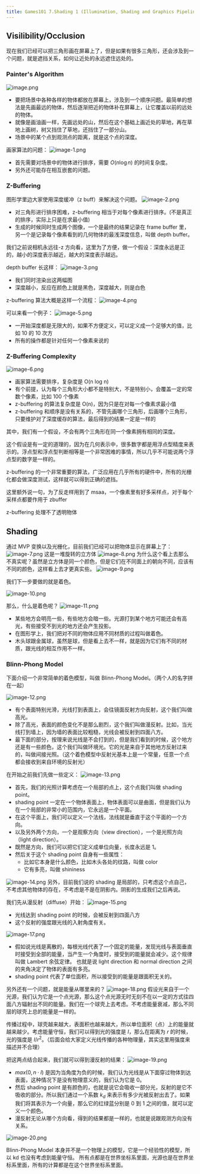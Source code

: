 ```yaml
---
title: Games101 7.Shading 1 (Illumination, Shading and Graphics Pipeline)
---
```


## Visilibility/Occlusion

现在我们已经可以把三角形画在屏幕上了，但是如果有很多三角形，还会涉及到一个问题，就是遮挡关系，如何让近处的永远遮住远处的。

### Painter's Algorithm

![image.png](/images/Pub_Note_Games101_7/image.png)

- 要把场景中各种各样的物体都放在屏幕上，涉及到一个顺序问题。最简单的想法是先画最远的物体，然后逐渐把近的物体补在屏幕上，让它覆盖以前的远处的物体。
- 就像是画油画一样，先画远处的山，然后在这个基础上画近处的草地，再在草地上画树，树又挡住了草地，还挡住了一部分山。
- 场景中的某个点到观测点的距离，就是这个点的深度。

画家算法的问题：
![image-1.png](/images/Pub_Note_Games101_7/image-1.png)

- 首先需要对场景中的物体进行排序，需要 $O(n \log n)$ 的时间复杂度。
- 另外还可能存在相互嵌套的问题。

### Z-Buffering

图形学里边大家使用深度缓冲（z buff）来解决这个问题。
![image-2.png](/images/Pub_Note_Games101_7/image-2.png)

- 对三角形进行排序困难，z-buffering 相当于对每个像素进行排序。(不是真正的排序，实际上只是在求最小值)
- 生成的时候同时生成两个图像，一个是最终的结果记录在 frame buffer 里，另一个是记录每个像素看到的几何物体的最浅深度信息，叫做 depth buffer。

我们之前说相机永远往-z 方向看，这里为了方便，做一个假设：深度永远是正的，越小的深度表示越近，越大的深度表示越远。

depth buffer 长这样：
![image-3.png](/images/Pub_Note_Games101_7/image-3.png)

- 我们同时渲染出这两幅图
- 深度越小，反应在颜色上就是黑色，深度越大，则是白色

z-buffering 算法大概是这样一个流程：
![image-4.png](/images/Pub_Note_Games101_7/image-4.png)

可以来看一个例子：
![image-5.png](/images/Pub_Note_Games101_7/image-5.png)

- 一开始深度都是无限大的，如果不方便定义，可以定义成一个足够大的值，比如 10 的 10 次方
- 所有的操作都是针对任何一个像素来说的

### Z-Buffering Complexity

![image-6.png](/images/Pub_Note_Games101_7/image-6.png)

- 画家算法需要排序，复杂度是 O(n log n)
- 有个前提，认为每个三角形大小都不是特别大，不是特别小，会覆盖一定的常数个像素，比如 100 个像素
- z-buffering 的算法复杂度是 O(n)，因为只是在对每一个像素求最小值
- z-buffering 和顺序是没有关系的，不管先画哪个三角形，后画哪个三角形，只要维护对了深度缓存的算法，最后得到的结果一定是一样的

其中，我们有一个假设，不会有两个三角形在同一个像素拥有相同的深度。

这个假设是有一定的道理的，因为在几何表示中，很多数字都是用浮点型精度来表示的。浮点型和浮点型判断相等是一个非常困难的事情，所以几乎不可能说两个浮点型的数字是一样的。

z-buffering 的一个非常重要的算法，广泛应用在几乎所有的硬件中，所有的光栅化都会做深度测试，这样就可以得到正确的遮挡。

这里额外说一句，为了反走样用到了 msaa，一个像素里有好多采样点，对于每个采样点都要作用于 zbuffer

z-buffering 处理不了透明物体

## Shading

通过 MVP 变换以及光栅化，目前我们已经可以把物体显示在屏幕上了：
![image-7.png](/images/Pub_Note_Games101_7/image-7.png)
这是一堆旋转的立方体
![image-8.png](/images/Pub_Note_Games101_7/image-8.png)
为什么这个看上去那么不真实呢？虽然是立方体是同一个颜色，但是它们在不同面上的朝向不同，应该有不同的颜色，这样看上去才更真实些。
![image-9.png](/images/Pub_Note_Games101_7/image-9.png)

我们下一步要做的就是着色。

![image-10.png](/images/Pub_Note_Games101_7/image-10.png)

那么，什么是着色呢？
![image-11.png](/images/Pub_Note_Games101_7/image-11.png)

- 某些地方会明亮一些，有些地方会暗一些。光源打到某个地方可能还会有高光，有些接受不到光的地方还会产生投影。
- 在图形学上，我们把对不同的物体应用不同材质的过程叫做着色。
- 木头球跟金属球，虽然是球，但是看上去不一样，就是因为它们有不同的材质，跟光线的相互作用不一样。

### Blinn-Phong Model

下面介绍一个非常简单的着色模型，叫做 Blinn-Phong Model。（两个人的名字拼在一起）

![image-12.png](/images/Pub_Note_Games101_7/image-12.png)

- 有个表面特别光滑，光线打到表面上，会往镜面反射方向反射，这个我们叫做高光。
- 除了高光，表面的颜色变化不是那么剧烈，这个我们叫做漫反射。比如，当光线打到墙上，因为墙的表面比较粗糙，光线会被反射到四面八方。
- 最下面的部分，按理来说光线是不会打到的，但是我们看到的时候，这个地方还是有一些颜色，这个我们叫做环境光。它的光是来自于其他地方反射过来的，叫做间接光照。（这个着色模型中反射光基本上是一个常量，任意一个点都会接收到来自环境的反射光）

在开始之前我们先做一些定义：
![image-13.png](/images/Pub_Note_Games101_7/image-13.png)

- 首先，我们的光照计算考虑在一个局部的点上，这个点我们叫做 shading point。
- shading point 一定在一个物体表面上，物体表面可以是曲面，但是我们认为在一个局部的非常小的范围内，它永远是一个平面。
- 在这个平面上，我们可以定义一个法线，法线就是垂直于这个平面的一个方向。
- 以及另外两个方向，一个是观察方向（view direction），一个是光照方向（light direction）。
- 既然是方向，我们可以把它们定义成单位向量，长度永远是 1。
- 然后关于这个 shading point 自身有一些属性：
  - 比如它本身是什么颜色，比如木头各处的纹路，叫做 color
  - 它有多亮，叫做 shininess

![image-14.png](/images/Pub_Note_Games101_7/image-14.png)
另外，目前我们说的 shading 是局部的，只考虑这个点自己，不考虑其他物体的存在，不考虑是不是在阴影内。阴影的生成我们之后再说。

我们先从漫反射（diffuse）开始：
![image-15.png](/images/Pub_Note_Games101_7/image-15.png)

- 光线达到 shading point 的时候，会被反射到四面八方
- 这个反射的强度跟光线的入射角度有关。

![image-17.png](/images/Pub_Note_Games101_7/image-17.png)

- 假如说光线是离散的，每根光线代表了一个固定的能量，发现光线与表面垂直时接受到全部的能量，当产生一个角度时，接受到的能量就会减少。这个规律叫做 Lambert 余弦定律。
  也就是说 light direction 和 normal direction 之间的夹角决定了物体的表面有多亮。
- shading point 代表了单位面积，所以接受到的能量是跟面积无关的。

另外还有一个问题，就是能量从哪里来的？
![image-18.png](/images/Pub_Note_Games101_7/image-18.png)
假设光来自于一个光源，我们认为它是一个点光源，那么这个点光源无时无刻不在以一定的方式往四面八方辐射出不同的能量。我们在一个球壳上去考虑。不考虑能量衰减，那么不同层的球壳上总的能量是一样的。

传播过程中，球壳越来越大，表面积也越来越大，所以单位面积（点）上的能量就越来越少。考虑能量守恒，我们可以得到光的强度是 $I$，那么在距离为 $r$ 的时候，光的强度是 $I/r^2$。（后面会给大家定义光线传播的各种物理量，其实这里用强度来描述并不合理）

把这两点结合起来，我们就可以得到漫反射的结果：
![image-19.png](/images/Pub_Note_Games101_7/image-19.png)

- $max(0, n \cdot l)$ 是因为当角度为负的时候，我们认为光线是从下面穿过物体到达表面，这种情况下是没有物理意义的，我们认为它是 0。
- 然后 shading point 是有颜色的，也就是说它会吸收一部分光，反射的是它不吸收的部分。所以我们通过一个系数 $k_d$ 来表示有多少光被反射出去了。如果我们将其表示为一个向量，那么它的红绿蓝分别是 0 到 1 之间的值，就可以定义一个颜色。
- 漫反射无论从哪个方向看，得到的结果都是一样的，也就是说跟观测方向没有关系。

![image-20.png](/images/Pub_Note_Games101_7/image-20.png)

Blinn-Phong Model 本身并不是一个物理上的模型，它是一个经验性的模型，所以 kd 也没有考虑到能量守恒。
所有点都是在世界坐标系里面，光源也是在世界坐标系里面，所有的计算都是在这个世界坐标系里面。
